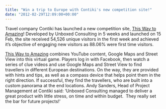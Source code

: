 ```yaml
---
title: "Win a trip to Europe with Contiki's new competition site!"
date: "2012-02-29T12:09:00+00:00"
---
```


<p>Travel company Contiki has launched a new competition site,&nbsp;<a href="http://www.thiswaytoamazing.com/"><span class="s1">This Way to Amazing</span></a>! Developed by Unboxed Consulting in 5 weeks and launched on 15 Feb, the site received 54,526 unique visitors in the first week and achieved it&rsquo;s objective of engaging new visitors as 88.06% were first time visitors.&nbsp;</p>

<p><a href="http://www.thiswaytoamazing.com/"><span class="s1">This Way to Amazing</span></a>&nbsp;combines&nbsp;YouTube content, Google Maps and Street View into this virtual game. Players log in with Facebook, then watch a series of clue videos and use Google Maps and Street View to find travellers in different European destinations. On the way, they are provided with hints and tips, as well as a compass device that helps point them in the right direction. If successful, they find the travellers, who are built into a custom panorama at the end locations.&nbsp;Andy Sanders, Head of Project Management at Contiki said: &lsquo;Unboxed Consulting managed to deliver a great product with little stress, on time and within budget.&nbsp; They really set the bar for future projects!&rsquo;</p>